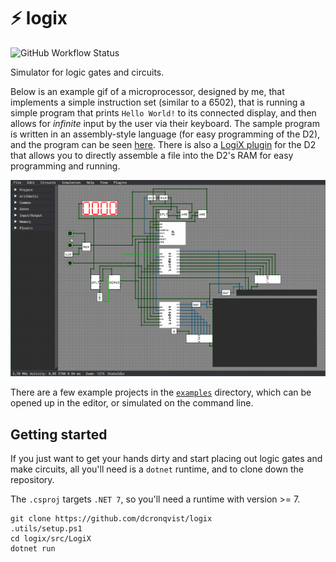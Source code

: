 # ⚡ logix

![GitHub Workflow Status](https://img.shields.io/github/actions/workflow/status/dcronqvist/logix/tests.yml?branch=master&label=tests)

Simulator for logic gates and circuits.

Below is an example gif of a microprocessor, designed by me, that implements a simple instruction set (similar to a 6502), that is running a simple program that prints `Hello World!` to its connected display, and then allows for _infinite_ input by the user via their keyboard. The sample program is written in an assembly-style language (for easy programming of the D2), and the program can be seen [here](/examples/d2/hw-keyboard.s). There is also a [LogiX plugin](/examples/d2/d2-plugin/) for the D2 that allows you to directly assemble a file into the D2's RAM for easy programming and running.

![Showcasing the D2 processor](media/d2_showcase.gif)

There are a few example projects in the [`examples`](/examples/) directory, which can be opened up in the editor, or simulated on the command line.

## Getting started

If you just want to get your hands dirty and start placing out logic gates and make circuits, all you'll need is a `dotnet` runtime, and to clone down the repository.

The `.csproj` targets `.NET 7`, so you'll need a runtime with version >= 7.

```
git clone https://github.com/dcronqvist/logix
.utils/setup.ps1
cd logix/src/LogiX
dotnet run
```
